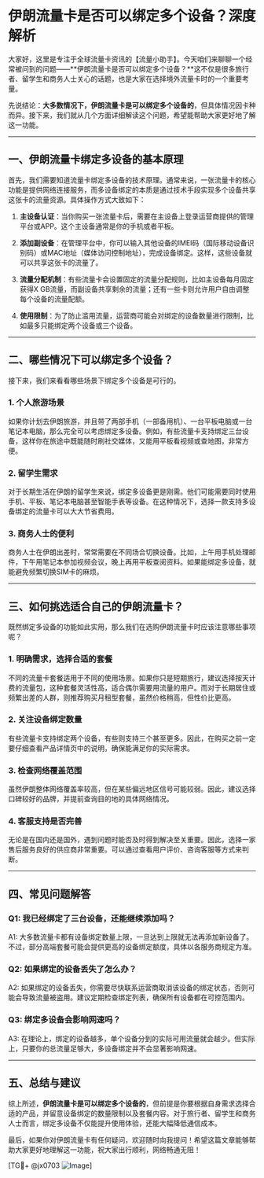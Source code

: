 # 伊朗流量卡是否可以绑定多个设备？深度解析

大家好，这里是专注于全球流量卡资讯的【流量小助手】。今天咱们来聊聊一个经常被问到的问题——**伊朗流量卡是否可以绑定多个设备？**这不仅是很多旅行者、留学生和商务人士关心的话题，也是大家在选择境外流量卡时的一个重要考量。

先说结论：**大多数情况下，伊朗流量卡是可以绑定多个设备的**，但具体情况因卡种而异。接下来，我们就从几个方面详细解读这个问题，希望能帮助大家更好地了解这一功能。

---

## 一、伊朗流量卡绑定多设备的基本原理

首先，我们需要知道流量卡绑定多设备的技术原理。通常来说，一张流量卡的核心功能是提供网络连接服务，而多设备绑定的本质是通过技术手段实现多个设备共享这张卡的流量资源。具体操作方式大致如下：

1. **主设备认证**：当你购买一张流量卡后，需要在主设备上登录运营商提供的管理平台或APP。这个主设备通常是你的手机或者平板。
   
2. **添加副设备**：在管理平台中，你可以输入其他设备的IMEI码（国际移动设备识别码）或MAC地址（媒体访问控制地址），完成设备绑定。这样，这些设备就可以共享这张卡的流量了。

3. **流量分配机制**：有些流量卡会设置固定的流量分配规则，比如主设备每月固定获得X GB流量，而副设备共享剩余的流量；还有一些卡则允许用户自由调整每个设备的流量配额。

4. **使用限制**：为了防止滥用流量，运营商可能会对绑定的设备数量进行限制，比如最多只能绑定两个设备或三个设备。

---

## 二、哪些情况下可以绑定多个设备？

接下来，我们来看看哪些场景下绑定多个设备是可行的。

### 1. **个人旅游场景**
如果你计划去伊朗旅游，并且带了两部手机（一部备用机）、一台平板电脑或一台笔记本电脑，那么完全可以考虑绑定多设备。例如，有些流量卡支持绑定三台设备，这样你在旅途中既能随时刷社交媒体，又能用平板看视频或查地图，非常方便。

### 2. **留学生需求**
对于长期生活在伊朗的留学生来说，绑定多设备更是刚需。他们可能需要同时使用手机、平板、笔记本电脑甚至智能手表等设备。在这种情况下，选择一款支持多设备绑定的流量卡可以大大节省费用。

### 3. **商务人士的便利**
商务人士在伊朗出差时，常常需要在不同场合切换设备。比如，上午用手机处理邮件，下午用笔记本参加视频会议，晚上再用平板查阅资料。如果能绑定多设备，就能避免频繁切换SIM卡的麻烦。

---

## 三、如何挑选适合自己的伊朗流量卡？

既然绑定多设备的功能如此实用，那么我们在选购伊朗流量卡时应该注意哪些事项呢？

### 1. **明确需求，选择合适的套餐**
不同的流量卡套餐适用于不同的使用场景。如果你只是短期旅行，建议选择按天计费的流量包，这种套餐灵活性高，适合偶尔需要用流量的用户。而对于长期居住或频繁出差的人群，则推荐购买月租型套餐，虽然价格稍高，但性价比更高。

### 2. **关注设备绑定数量**
有些流量卡支持绑定两个设备，有些则支持三个甚至更多。因此，在购买之前一定要仔细查看产品详情页中的说明，确保能满足你的实际需求。

### 3. **检查网络覆盖范围**
虽然伊朗整体网络覆盖率较高，但在某些偏远地区信号可能较弱。因此，建议选择口碑较好的品牌，并提前查询目的地的具体网络情况。

### 4. **客服支持是否完善**
无论是在国内还是国外，遇到问题时能否及时得到解决至关重要。因此，选择一家售后服务良好的供应商非常重要。可以通过查看用户评价、咨询客服等方式来判断。

---

## 四、常见问题解答

### Q1: 我已经绑定了三台设备，还能继续添加吗？
A1: 大多数流量卡都有设备绑定数量上限，一旦达到上限就无法再添加新设备了。不过，部分高端套餐可能会提供更高的设备绑定额度，具体以各服务商规定为准。

### Q2: 如果绑定的设备丢失了怎么办？
A2: 如果绑定的设备丢失，你需要尽快联系运营商取消该设备的绑定状态，否则可能会导致流量被盗用。建议定期检查绑定列表，确保所有设备都在可控范围内。

### Q3: 绑定多设备会影响网速吗？
A3: 在理论上，绑定的设备越多，单个设备分到的实际可用流量就会越少。但实际上，只要你的总流量足够大，多设备绑定并不会显著影响网速。

---

## 五、总结与建议

综上所述，**伊朗流量卡是可以绑定多个设备的**，但前提是你要根据自身需求选择合适的产品，并留意设备绑定的数量限制以及套餐内容。对于旅行者、留学生和商务人士而言，绑定多设备不仅能提升使用体验，还能大幅降低通信成本。

最后，如果你对伊朗流量卡有任何疑问，欢迎随时向我提问！希望这篇文章能够帮助大家更好地理解这一功能，祝大家出行顺利，网络畅通无阻！

[TG💪+ @jx0703 ![Image](https://github.com/user-attachments/assets/dbca1d08-cadb-493c-b0ec-ad6f7a83f270)]